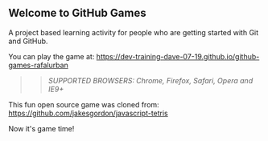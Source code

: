 ## Welcome to GitHub Games

A project based learning activity for people who are getting started with Git and GitHub.

You can play the game at: https://dev-training-dave-07-19.github.io/github-games-rafalurban

>> _*SUPPORTED BROWSERS*: Chrome, Firefox, Safari, Opera and IE9+_

This fun open source game was cloned from: https://github.com/jakesgordon/javascript-tetris

Now it's game time!
